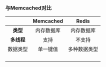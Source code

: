 ### 与**Memcached对比**

|  | Memcached | Redis |
| :---: | :---: | :---: |
| **类型** | 内存数据库 | 内存数据库 |
| **多线程** | 支持 | 不支持 |
| 数据类型 | 单一键值 | 多种数据类型 |
|  |  |  |
|  |  |  |
|  |  |  |
|  |  |  |



